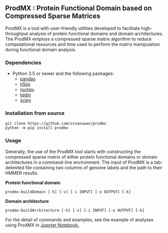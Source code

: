 ## ProdMX : Protein Functional Domain based on Compressed Sparse Matrices

ProdMX is a tool with user-friendly utilities developed to facilitate high-throughput analysis of protein functional domains and domain architectures. The ProdMX employs a compressed sparse matrix algorithm to reduce computational resources and time used to perform the matrix manipulation during functional domain analysis.

### Dependencies

* Python 3.5 or newer and the following packages:
    * [pandas](https://github.com/pandas-dev/pandas)
    * [h5py](https://github.com/h5py/h5py)
    * [numpy](https://github.com/numpy/numpy)
    * [tqdm](https://github.com/tqdm/tqdm)
    * [scipy](https://github.com/scipy/scipy)

### Installation from source

```
git clone https://github.com/visanuwan/prodmx
python -m pip install prodmx
```
### Usage

Generally, the use of the ProdMX tool starts with constructing the compressed sparse matrix of either protein functional domains or domain architectures in a command-line environment. The input of ProdMX is a tab-delimited file containing two columns of genome labels and the path to their HMMER results.

**Protein functional domain**

```
prodmx-buildDomain [-h] [-v] [-i INPUT] [-o OUTPUT] [-k]
```

**Domain architecture**

```
prodmx-buildArchitecture [-h] [-v] [-i INPUT] [-o OUTPUT] [-k]
```
For the detail of commands and examples, see the example of analyses using ProdMX in [Jupyter Notebook.](test/prodmx_example.ipynb)
